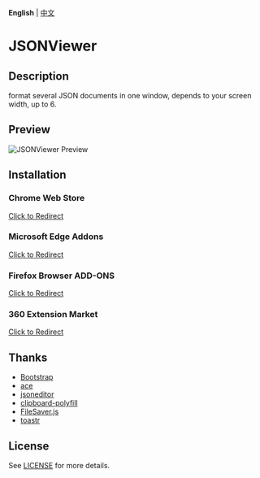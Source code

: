 **English** | [中文](README.zh-cn.md)

# JSONViewer

## Description
format several JSON documents in one window, depends to your screen width, up to 6.

## Preview
![JSONViewer Preview](https://github.com/oppoic/JSONViewer/blob/master/pic/jsonviewer.gif)

## Installation
### Chrome Web Store
[Click to Redirect](https://chrome.google.com/webstore/detail/jsonviewer/khbdpaabobknhhlpglenglkkhdmkfnca)

### Microsoft Edge Addons
[Click to Redirect](https://chrome.google.com/webstore/detail/jsonviewer/khbdpaabobknhhlpglenglkkhdmkfnca)

### Firefox Browser ADD-ONS
[Click to Redirect](https://chrome.google.com/webstore/detail/jsonviewer/khbdpaabobknhhlpglenglkkhdmkfnca)

### 360 Extension Market
[Click to Redirect](https://chrome.google.com/webstore/detail/jsonviewer/khbdpaabobknhhlpglenglkkhdmkfnca)

## Thanks
* [Bootstrap](https://github.com/twbs/bootstrap)
* [ace](https://github.com/ajaxorg/ace)
* [jsoneditor](https://github.com/josdejong/jsoneditor)
* [clipboard-polyfill](https://github.com/lgarron/clipboard-polyfill)
* [FileSaver.js](https://github.com/eligrey/FileSaver.js)
* [toastr](https://github.com/CodeSeven/toastr)

## License
See [LICENSE](https://github.com/oppoic/JSONViewer/blob/guide/LICENSE) for more details.